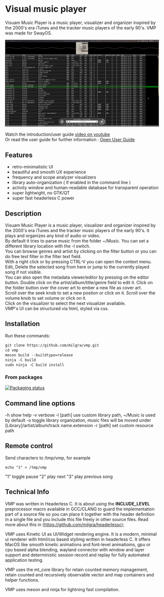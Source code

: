 # Visual music player

Visuam Music Player is a music player, visualizer and organizer inspired by the 2000's era iTunes and the tracker music players of the early 90's. VMP was made for SwayOS.

[![alt text](screenshot.png)](https://www.youtube.com/watch?v=vAeLmADOVO0)

Watch the introduction/user guide [video on youtube](https://www.youtube.com/watch?v=vAeLmADOVO0)  
Or read the user guide for further information : [Open User Guide](MANUAL.md)

## Features ##

- retro-minimalistic UI
- beautiful and smooth UX experience
- frequency and scope analyzer visualizers
- library auto-organization ( if enabled in the command line )
- activity window and human-readable database for transparent operation
- super lightwight, no GTK/QT
- super fast headerless C power

## Description ##

Visuam Music Player is a music player, visualizer and organizer inspired by the 2000's era iTunes and the tracker music players of the early 90's.
It plays and organizes any kind of audio or video.  
By default it tries to parse music from the folder ~/Music. You can set a different library location with the -l switch.  
You can browse genres and artist by clicking on the filter button or you can do free text filter in the filter text field.  
With a right click or by pressing CTRL-V you can open the context menu. Edit, Delete the selected song from here or jump to the currently played song if not visible.  
You can also open the metadata viewer/editor by pressing on the editor button. Double click on the artist/album/title/genre field to edit it. Click on the folder button over the cover art to ember a new file as cover art.  
Scroll over the seek knob to set a new positon or click on it. Scroll over the volume knob to set volume or click on it.  
Click on the visualizer to select the next visualizer available.  
VMP's UI can be structured via html, styled via css.  

## Installation ##

Run these commands:

```
git clone https://github.com/milgra/vmp.git
cd vmp
meson build --buildtype=release
ninja -C build
sudo ninja -C build install
```

### From packages

[![Packaging status](https://repology.org/badge/tiny-repos/vmp.svg)](https://repology.org/project/vmp/versions)

## Command line options

-h 	   show help
-v 	   verbose
-l [path]  use custom library path, ~/Music is used by default
-o 	   toggle library organization, music files will be moved under [Library]/artist/album/track name.extension
-r [path]  set custom resource path

## Remote control

Send characters to /tmp/vmp, for example

```
echo "1" > /tmp/vmp
```

"1" toggle pause
"2" play next
"3" play previous song

## Technical Info ##

VMP was written in Headerless C. It is about using the __INCLUDE_LEVEL__ preprocessor macro available in GCC/CLANG to guard the implementation part of a source file so you can place it together with the header definition in a single file and you include this file freely in other source files. Read more about this in (https://github.com/milgra/headerlessc);

VMP uses Kinetic UI as UI/Widget rendering engine. It is a modern, minimal ui renderer with html/css based stylimg written in headerless C. It offers MacOS like smooth kinetic animations and font-level animatioms, gpu or cpu based alpha blending, wayland connector with window and layer support and deterministic session record and replay for fully automated application testing.

VMP uses the mt_core library for retain counted memory management, retain counted and recursively observable vector and map containers and helper functions.

VMP uses meson and ninja for lightning fast compilation.
